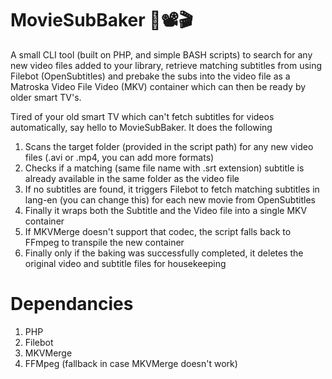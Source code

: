 # MovieSubBaker 🍿📽️🎬

A small CLI tool (built on PHP, and simple BASH scripts) to search for any new video files added to your library, retrieve matching subtitles from using Filebot (OpenSubtitles) and prebake the subs into the video file as a Matroska Video File Video (MKV) container which can then be ready by older smart TV's.

Tired of your old smart TV which can't fetch subtitles for videos automatically, say hello to MovieSubBaker. It does the following

1. Scans the target folder (provided in the script path) for any new video files (.avi or .mp4, you can add more formats)
2. Checks if a matching (same file name with .srt extension) subtitle is already available in the same folder as the video file
3. If no subtitles are found, it triggers Filebot to fetch matching subtitles in lang-en (you can change this) for each new movie from OpenSubtitles
4. Finally it wraps both the Subtitle and the Video file into a single MKV container
5. If MKVMerge doesn't support that codec, the script falls back to FFmpeg to transpile the new container
6. Finally only if the baking was successfully completed, it deletes the original video and subtitle files for housekeeping


Dependancies
============
1. PHP
2. Filebot
3. MKVMerge
4. FFMpeg (fallback in case MKVMerge doesn't work)
